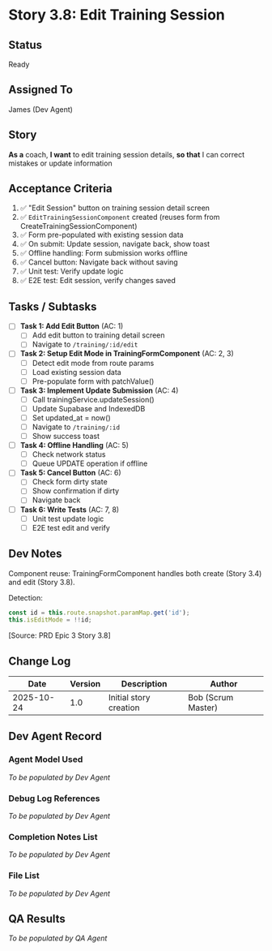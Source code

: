 # Story 3.8: Edit Training Session

## Status
Ready

## Assigned To
James (Dev Agent)

## Story
**As a** coach,
**I want** to edit training session details,
**so that** I can correct mistakes or update information

## Acceptance Criteria
1. ✅ "Edit Session" button on training session detail screen
2. ✅ `EditTrainingSessionComponent` created (reuses form from CreateTrainingSessionComponent)
3. ✅ Form pre-populated with existing session data
4. ✅ On submit: Update session, navigate back, show toast
5. ✅ Offline handling: Form submission works offline
6. ✅ Cancel button: Navigate back without saving
7. ✅ Unit test: Verify update logic
8. ✅ E2E test: Edit session, verify changes saved

## Tasks / Subtasks

- [ ] **Task 1: Add Edit Button** (AC: 1)
  - [ ] Add edit button to training detail screen
  - [ ] Navigate to `/training/:id/edit`

- [ ] **Task 2: Setup Edit Mode in TrainingFormComponent** (AC: 2, 3)
  - [ ] Detect edit mode from route params
  - [ ] Load existing session data
  - [ ] Pre-populate form with patchValue()

- [ ] **Task 3: Implement Update Submission** (AC: 4)
  - [ ] Call trainingService.updateSession()
  - [ ] Update Supabase and IndexedDB
  - [ ] Set updated_at = now()
  - [ ] Navigate to `/training/:id`
  - [ ] Show success toast

- [ ] **Task 4: Offline Handling** (AC: 5)
  - [ ] Check network status
  - [ ] Queue UPDATE operation if offline

- [ ] **Task 5: Cancel Button** (AC: 6)
  - [ ] Check form dirty state
  - [ ] Show confirmation if dirty
  - [ ] Navigate back

- [ ] **Task 6: Write Tests** (AC: 7, 8)
  - [ ] Unit test update logic
  - [ ] E2E test edit and verify

## Dev Notes

Component reuse: TrainingFormComponent handles both create (Story 3.4) and edit (Story 3.8).

Detection:
```typescript
const id = this.route.snapshot.paramMap.get('id');
this.isEditMode = !!id;
```
[Source: PRD Epic 3 Story 3.8]

## Change Log

| Date | Version | Description | Author |
|------|---------|-------------|---------|
| 2025-10-24 | 1.0 | Initial story creation | Bob (Scrum Master) |

## Dev Agent Record

### Agent Model Used
_To be populated by Dev Agent_

### Debug Log References
_To be populated by Dev Agent_

### Completion Notes List
_To be populated by Dev Agent_

### File List
_To be populated by Dev Agent_

## QA Results
_To be populated by QA Agent_
